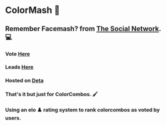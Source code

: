 # ColorMash 🎨
<!-- ![visitors](https://visitor-badge.glitch.me/badge?page_id=Om-Thorat.ColorMash&left_color=green&right_color=red) -->

## Remember Facemash? from [The Social Network](https://www.rottentomatoes.com/m/the-social-network). 💻

### Vote [Here](https://ColorMash.deta.dev)
### Leads [Here](https://ColorMash.deta.dev/leads)

### Hosted on [Deta](https://deta.sh)
### That's it but just for ColorCombos. 🖌️
### Using an elo ♟️ rating system to rank colorcombos as voted by users.